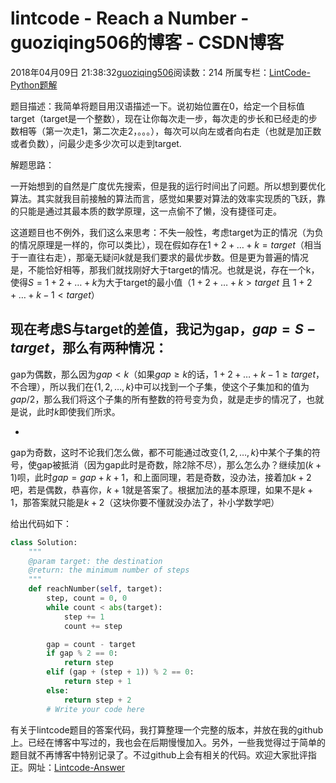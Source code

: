 # lintcode - Reach a Number - guoziqing506的博客 - CSDN博客





2018年04月09日 21:38:32[guoziqing506](https://me.csdn.net/guoziqing506)阅读数：214
所属专栏：[LintCode-Python题解](https://blog.csdn.net/column/details/guoziqing-blog.html)









题目描述：我简单将题目用汉语描述一下。说初始位置在0，给定一个目标值target（target是一个整数），现在让你每次走一步，每次走的步长和已经走的步数相等（第一次走1，第二次走2，。。。），每次可以向左或者向右走（也就是加正数或者负数），问最少走多少次可以走到target.

解题思路：

一开始想到的自然是广度优先搜索，但是我的运行时间出了问题。所以想到要优化算法。其实就我目前接触的算法而言，感觉如果要对算法的效率实现质的飞跃，靠的只能是通过其最本质的数学原理，这一点偷不了懒，没有捷径可走。

这道题目也不例外，我们这么来思考：不失一般性，考虑target为正的情况（为负的情况原理是一样的，你可以类比），现在假如存在$1 + 2 + \dots + k = target$（相当于一直往右走），那毫无疑问$k$就是我们要求的最优步数。但是更为普遍的情况是，不能恰好相等，那我们就找刚好大于target的情况。也就是说，存在一个k，使得$S = 1 + 2 + \dots + k$为大于target的最小值（$1 + 2 + \dots + k > target$ 且 $1 + 2 + \dots + k - 1 < target$）

现在考虑S与target的差值，我记为gap，$gap = S - target$，那么有两种情况：
- 
gap为偶数，那么因为$gap < k$（如果$gap \geq k$的话，$1 + 2 + \dots + k - 1 \geq target$，不合理），所以我们在$\{1, 2, \dots, k\}$中可以找到一个子集，使这个子集加和的值为$gap/2$，那么我们将这个子集的所有整数的符号变为负，就是走步的情况了，也就是说，此时$k$即使我们所求。

- 
gap为奇数，这时不论我们怎么做，都不可能通过改变$\{1, 2, \dots, k\}$中某个子集的符号，使gap被抵消（因为gap此时是奇数，除2除不尽），那么怎么办？继续加$(k + 1)$呗，此时$gap = gap + k + 1$，和上面同理，若是奇数，没办法，接着加$k + 2$吧，若是偶数，恭喜你，$k + 1$就是答案了。根据加法的基本原理，如果不是$k + 1$，那答案就只能是$k + 2$（这块你要不懂就没办法了，补小学数学吧）


给出代码如下：

```python
class Solution:
    """
    @param target: the destination
    @return: the minimum number of steps
    """
    def reachNumber(self, target):
        step, count = 0, 0
        while count < abs(target):
            step += 1
            count += step

        gap = count - target
        if gap % 2 == 0:
            return step
        elif (gap + (step + 1)) % 2 == 0:
            return step + 1
        else:
            return step + 2
        # Write your code here
```

有关于lintcode题目的答案代码，我打算整理一个完整的版本，并放在我的github上。已经在博客中写过的，我也会在后期慢慢加入。另外，一些我觉得过于简单的题目就不再博客中特别记录了。不过github上会有相关的代码。欢迎大家批评指正。网址：[Lintcode-Answer](https://github.com/guoziqingbupt/Lintcode-Answer)



